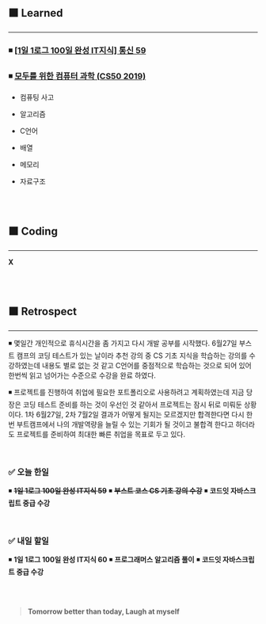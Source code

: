 ## ⬛ Learned

---

### ◾ [[1일 1로그 100일 완성 IT지식] 통신 59](https://velog.io/@lilclown/1%EC%9D%BC-1%EB%A1%9C%EA%B7%B8-100%EC%9D%BC-%EC%99%84%EC%84%B1-IT%EC%A7%80%EC%8B%9D-%ED%86%B5%EC%8B%A0-59)

### ◾ [모두를 위한 컴퓨터 과학 (CS50 2019)](https://www.boostcourse.org/cs112)

- 컴퓨팅 사고

- 알고리즘

- C언어

- 배열

- 메모리

- 자료구조

<br><br>

## ⬛ Coding

---

**X**

<br><br>

## ⬛ Retrospect

---

◾ 몇일간 개인적으로 휴식시간을 좀 가지고 다시 개발 공부를 시작했다. 6월27일 부스트 캠프의 코딩 테스트가 있는 날이라 추천 강의 중 CS 기초 지식을 학습하는 강의를 수강하였는데 내용도 별로 없는 것 같고 C언어를 중점적으로 학습하는 것으로 되어 있어 한번씩 읽고 넘어가는 수준으로 수강을 완료 하였다.

◾ 프로젝트를 진행하여 취업에 필요한 포트폴리오로 사용하려고 계획하였는데 지금 당장은 코딩 테스트 준비를 하는 것이 우선인 것 같아서 프로젝트는 잠시 뒤로 미뤄둔 상황이다. 1차 6월27일, 2차 7월2일 결과가 어떻게 될지는 모르겠지만 합격한다면 다시 한번 부트캠프에서 나의 개발역량을 늘릴 수 있는 기회가 될 것이고 불합격 한다고 하더라도 프로젝트를 준비하여 최대한 빠른 취업을 목표로 두고 있다.

<br>

### ✅ 오늘 한일

◾ ~~**1일 1로그 100일 완성 IT지식 59**~~
◾ ~~**부스트 코스 CS 기초 강의 수강**~~
◾ **코드잇 자바스크립트 중급 수강**

<br>

### ✅ 내일 할일

◾ **1일 1로그 100일 완성 IT지식 60**
◾ **프로그래머스 알고리즘 풀이**
◾ **코드잇 자바스크립트 중급 수강**

<br><br>

> **Tomorrow better than today, Laugh at myself**
